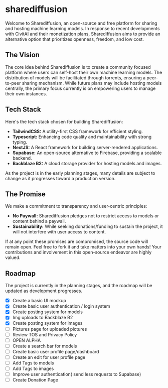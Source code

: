 # sharediffusion

Welcome to Sharediffusion, an open-source and free platform for sharing and hosting machine learning models. In response to recent developments with CivitAI and their monetization plans, Sharediffusion aims to provide an alternative option that prioritizes openness, freedom, and low cost.

## The Vision

The core idea behind Sharediffusion is to create a community focused platform where users can self-host their own machine learning models. The distribution of models will be facilitated through torrents, ensuring a peer-to-peer sharing mechanism. While future plans may include hosting models centrally, the primary focus currently is on empowering users to manage their own instances.

## Tech Stack

Here's the tech stack chosen for building Sharediffusion:

- **TailwindCSS:** A utility-first CSS framework for efficient styling.
- **Typescript:** Enhancing code quality and maintainability with strong typing.
- **NextJS:** A React framework for building server-rendered applications.
- **Supabase:** An open-source alternative to Firebase, providing a scalable backend.
- **Backblaze B2:** A cloud storage provider for hosting models and images.

As the project is in the early planning stages, many details are subject to change as it progresses toward a production version.

## The Promise

We make a commitment to transparency and user-centric principles:

- **No Paywall:** Sharediffusion pledges not to restrict access to models or content behind a paywall.
- **Sustainability:** While seeking donations/funding to sustain the project, it will not interfere with user access to content.

If at any point these promises are compromised, the source code will remain open. Feel free to fork it and take matters into your own hands! Your contributions and involvement in this open-source endeavor are highly valued.

## Roadmap

The project is currently in the planning stages, and the roadmap will be updated as development progresses.

- [x] Create a basic UI mockup
- [x] Create basic user authentication / login system
- [x] Create posting system for models
- [x] Img uploads to Backblaze B2
- [x] Create posting system for images
- [ ] Pictures page for uploaded pictures
- [ ] Review TOS and Privacy Policy
- [ ] OPEN ALPHA
- [ ] Create a search bar for models
- [ ] Create basic user profile page/dashboard
- [ ] Create an edit for user profile page
- [ ] Add Tags to models
- [ ] Add Tags to images
- [ ] Improve user authentication( send less requests to Supabase)
- [ ] Create Donation Page